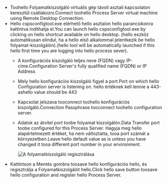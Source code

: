 * <span data-ttu-id="3860a-101">Toohello Folyamatkiszolgáló virtuális gép távoli asztali kapcsolaton keresztül csatlakozni.</span><span class="sxs-lookup"><span data-stu-id="3860a-101">Connect toohello Process Server virtual machine using Remote Desktop Connection.</span></span>
* <span data-ttu-id="3860a-102">Hello cspsconfigtool.exe elérhető hello asztalon hello parancsikonra kattintva indíthatja el.</span><span class="sxs-lookup"><span data-stu-id="3860a-102">You can launch hello cspsconfigtool.exe by clicking on hello shortcut available on hello desktop.</span></span> <span data-ttu-id="3860a-103">(hello eszköz automatikusan elindul, ha a hello első alkalommal jelentkezik be hello folyamat-kiszolgálón).</span><span class="sxs-lookup"><span data-stu-id="3860a-103">(hello tool will be automatically launched if this hello first time you are logging into hello process sever).</span></span>
  - <span data-ttu-id="3860a-104">A konfigurációs kiszolgáló teljes neve (FQDN) vagy IP-címe.</span><span class="sxs-lookup"><span data-stu-id="3860a-104">Configuration Server's fully qualified name (FQDN) or IP Address</span></span>
  - <span data-ttu-id="3860a-105">Mely hello konfigurációs kiszolgáló figyel a port.</span><span class="sxs-lookup"><span data-stu-id="3860a-105">Port on which hello Configuration server is listening on.</span></span> <span data-ttu-id="3860a-106">hello értéknek kell lennie a 443-as</span><span class="sxs-lookup"><span data-stu-id="3860a-106">hello value should be 443</span></span>
  - <span data-ttu-id="3860a-107">Kapcsolat jelszava tooconnect toohello konfigurációs kiszolgáló.</span><span class="sxs-lookup"><span data-stu-id="3860a-107">Connection Passphrase tooconnect toohello configuration server.</span></span>
  - <span data-ttu-id="3860a-108">Adatok az átvitel port toobe folyamat kiszolgálón.</span><span class="sxs-lookup"><span data-stu-id="3860a-108">Data Transfer port toobe configured for this Process Server.</span></span> <span data-ttu-id="3860a-109">Hagyja meg hello alapértelmezett értéket, ha nem változtatta, tooa port számát a környezetben.</span><span class="sxs-lookup"><span data-stu-id="3860a-109">Leave hello default value as is unless you have changed it tooa different port number in your environment.</span></span>

    ![A folyamatkiszolgáló regisztrálása](./media/site-recovery-vmware-register-process-server/register-ps.png)
* <span data-ttu-id="3860a-111">Kattintson a Mentés gombra toosave hello konfigurációs hello, és regisztrálja a Folyamatkiszolgálót hello.</span><span class="sxs-lookup"><span data-stu-id="3860a-111">Click hello save button toosave hello configuration and register hello Process Server.</span></span>
